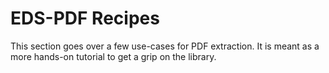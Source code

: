 # EDS-PDF Recipes

This section goes over a few use-cases for PDF extraction.
It is meant as a more hands-on tutorial to get a grip on the library.
